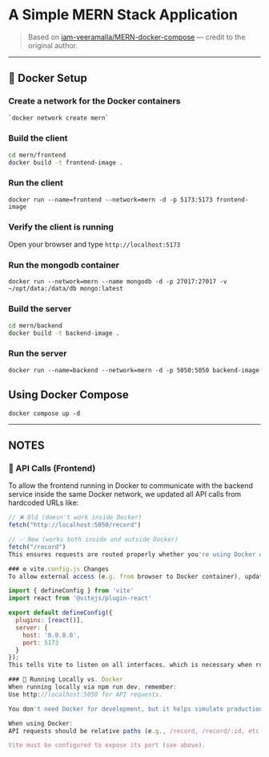 # A Simple MERN Stack Application

> Based on [iam-veeramalla/MERN-docker-compose](https://github.com/iam-veeramalla/MERN-docker-compose/tree/compose) — credit to the original author.

---

## 🐳 Docker Setup

### Create a network for the Docker containers

```sh
`docker network create mern`
```

### Build the client 

```sh
cd mern/frontend
docker build -t frontend-image .
```

### Run the client

`docker run --name=frontend --network=mern -d -p 5173:5173 frontend-image`

### Verify the client is running

Open your browser and type `http://localhost:5173`

### Run the mongodb container

`docker run --network=mern --name mongodb -d -p 27017:27017 -v ~/opt/data:/data/db mongo:latest`

### Build the server

```sh
cd mern/backend
docker build -t backend-image .
```

### Run the server

`docker run --name=backend --network=mern -d -p 5050:5050 backend-image`

## Using Docker Compose

`docker compose up -d`

------------------------------------------------------------------------------
**NOTES**
------------------------------------------------------------------------------

### 🔁 API Calls (Frontend)
To allow the frontend running in Docker to communicate with the backend service inside the same Docker network, we updated all API calls from hardcoded URLs like:

```js
// ❌ Old (doesn't work inside Docker)
fetch("http://localhost:5050/record")

// ✅ New (works both inside and outside Docker)
fetch("/record")
This ensures requests are routed properly whether you're using Docker or running locally with Vite.

### ⚙️ vite.config.js Changes
To allow external access (e.g. from browser to Docker container), update your vite.config.js:

import { defineConfig } from 'vite'
import react from '@vitejs/plugin-react'

export default defineConfig({
  plugins: [react()],
  server: {
    host: '0.0.0.0',
    port: 5173
  }
});
This tells Vite to listen on all interfaces, which is necessary when running inside a container.

### 🧪 Running Locally vs. Docker
When running locally via npm run dev, remember:
Use http://localhost:5050 for API requests.

You don't need Docker for development, but it helps simulate production behavior.

When using Docker:
API requests should be relative paths (e.g., /record, /record/:id, etc.).

Vite must be configured to expose its port (see above).

